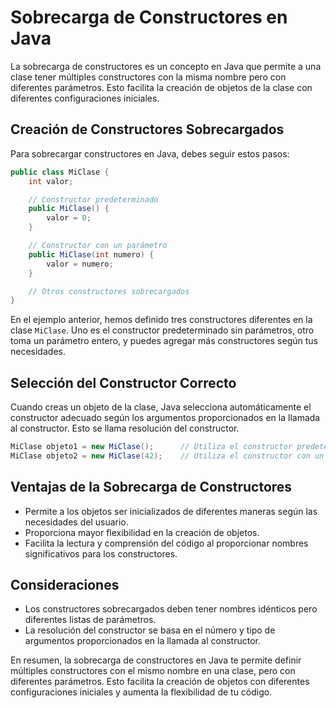 # Sobrecarga de Constructores en Java

La sobrecarga de constructores es un concepto en Java que permite a una clase tener múltiples constructores con la misma nombre pero con diferentes parámetros. Esto facilita la creación de objetos de la clase con diferentes configuraciones iniciales.

## Creación de Constructores Sobrecargados

Para sobrecargar constructores en Java, debes seguir estos pasos:

```java
public class MiClase {
    int valor;

    // Constructor predeterminado
    public MiClase() {
        valor = 0;
    }

    // Constructor con un parámetro
    public MiClase(int numero) {
        valor = numero;
    }

    // Otros constructores sobrecargados
}
```

En el ejemplo anterior, hemos definido tres constructores diferentes en la clase `MiClase`. Uno es el constructor predeterminado sin parámetros, otro toma un parámetro entero, y puedes agregar más constructores según tus necesidades.

## Selección del Constructor Correcto

Cuando creas un objeto de la clase, Java selecciona automáticamente el constructor adecuado según los argumentos proporcionados en la llamada al constructor. Esto se llama resolución del constructor.

```java
MiClase objeto1 = new MiClase();      // Utiliza el constructor predeterminado
MiClase objeto2 = new MiClase(42);    // Utiliza el constructor con un parámetro
```

## Ventajas de la Sobrecarga de Constructores

- Permite a los objetos ser inicializados de diferentes maneras según las necesidades del usuario.
- Proporciona mayor flexibilidad en la creación de objetos.
- Facilita la lectura y comprensión del código al proporcionar nombres significativos para los constructores.

## Consideraciones

- Los constructores sobrecargados deben tener nombres idénticos pero diferentes listas de parámetros.
- La resolución del constructor se basa en el número y tipo de argumentos proporcionados en la llamada al constructor.

En resumen, la sobrecarga de constructores en Java te permite definir múltiples constructores con el mismo nombre en una clase, pero con diferentes parámetros. Esto facilita la creación de objetos con diferentes configuraciones iniciales y aumenta la flexibilidad de tu código.
